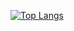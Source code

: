 [![Top Langs](https://github-readme-stats.vercel.app/api/top-langs/?username=narumikat&layout=donut)](https://github.com/narumikat/github-readme-stats)


